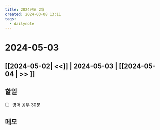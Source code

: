 ```yaml
---
title: 2024년도 2월
created: 2024-03-08 13:11
tags:
  - dailynote
---
```

# 2024-05-03
## [[2024-05-02| <<]] | 2024-05-03 | [[2024-05-04 | >> ]]

## 할일
- [ ] 영어 공부 30분


## 메모

